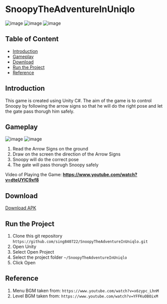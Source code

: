 # SnoopyTheAdventureInUniqlo
![image](https://user-images.githubusercontent.com/9387781/69010672-caf4c680-0959-11ea-8212-60b19208d340.png)
![image](https://user-images.githubusercontent.com/9387781/69010743-8a497d00-095a-11ea-9c7b-f4194ac25602.png)
![image](https://user-images.githubusercontent.com/9387781/69010729-52dad080-095a-11ea-9412-78a875addd9f.png)

## Table of Content
* [Introduction](#introduction)
* [Gameplay](#gameplay)
* [Download](#download-and-setup)
* [Run the Project](#run-the-project)
* [Reference](#reference)

## Introduction
This game is created using Unity C#. The aim of the game is to control Snoopy by following the arrow signs so that he will do the right pose and let the gate pass thorugh him safely.

## Gameplay
![image](https://user-images.githubusercontent.com/9387781/68892906-ea9eab80-071b-11ea-91b9-a39be4abb5c9.png)
![image](https://user-images.githubusercontent.com/9387781/68905062-cea90300-0737-11ea-9ed3-00e78c37de2e.png)
1. Read the Arrow Signs on the ground
2. Draw on the screen the direction of the Arrow Signs
3. Snoopy will do the correct pose
4. The gate will pass thorugh Snoopy safely

Video of Playing the Game: **https://www.youtube.com/watch?v=dteUYIC9xf8**

## Download
[Download APK](https://drive.google.com/open?id=1OlmOLiPiV_8hWz28bV9pCWCmoL3Cf5tO)

## Run the Project
1. Clone this git repository ``https://github.com/sing840722/SnoopyTheAdventureInUniqlo.git``
2. Open Unity
3. Select Open Project
4. Select the project folder ``~/SnoopyTheAdventureInUniqlo``
5. Click Open

## Reference
1. Menu BGM taken from: `https://www.youtube.com/watch?v=x6zypc_LhnM`
2. Level BGM taken from: `https://www.youtube.com/watch?v=YFFKuOBOixM`
